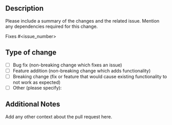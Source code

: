 ## Description
Please include a summary of the changes and the related issue. Mention any dependencies required for this change.

Fixes #<issue_number>

## Type of change
- [ ] Bug fix (non-breaking change which fixes an issue)
- [ ] Feature addition (non-breaking change which adds functionality)
- [ ] Breaking change (fix or feature that would cause existing functionality to not work as expected)
- [ ] Other (please specify):

## Additional Notes
Add any other context about the pull request here.
